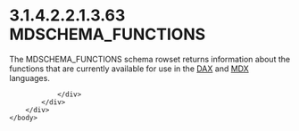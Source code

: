 <html dir="LTR" xmlns:mshelp="http://msdn.microsoft.com/mshelp" xmlns:ddue="http://ddue.schemas.microsoft.com/authoring/2003/5" xmlns:xlink="http://www.w3.org/1999/xlink" xmlns:tool="http://www.microsoft.com/tooltip">
    <head>
        <meta http-equiv="Content-Type" content="text/html; CHARSET=utf-8"></meta>
        <meta name="save" content="history"></meta>
        <title>3.1.4.2.2.1.3.63 MDSCHEMA_FUNCTIONS</title>
        <xml>
            <mshelp:toctitle title="3.1.4.2.2.1.3.63 MDSCHEMA_FUNCTIONS"></mshelp:toctitle>
            <mshelp:rltitle title="[MS-SSAS]: MDSCHEMA_FUNCTIONS"></mshelp:rltitle>
            <mshelp:keyword index="A" term="e26ed3df-2fa0-405b-b694-9d8fa722d33d"></mshelp:keyword>
            <mshelp:attr name="DCSext.ContentType" value="open specification"></mshelp:attr>
            <mshelp:attr name="AssetID" value="e26ed3df-2fa0-405b-b694-9d8fa722d33d"></mshelp:attr>
            <mshelp:attr name="TopicType" value="kbRef"></mshelp:attr>
            <mshelp:attr name="DCSext.Title" value="[MS-SSAS]: MDSCHEMA_FUNCTIONS" />
        </xml>
    </head>
    <body>
        <div id="header">
            <h1 class="heading">3.1.4.2.2.1.3.63 MDSCHEMA_FUNCTIONS</h1>
        </div>
        <div id="mainSection">
            <div id="mainBody">
                <div id="allHistory" class="saveHistory"></div>
                <div id="sectionSection0" class="section" name="collapseableSection">
                    

<p>The MDSCHEMA_FUNCTIONS schema rowset returns information
about the functions that are currently available for use in the <a href="8676f5ce-62d4-4244-a326-634bfed4aba4.md#gt_cb85a97c-0727-442f-bbdc-72468e149fd6">DAX</a> and <a href="8676f5ce-62d4-4244-a326-634bfed4aba4.md#gt_9b631ff5-dc89-45f0-a1c2-db6981e4804f">MDX</a> languages.</p>


                </div>
            </div>
        </div>
    </body>
</html>